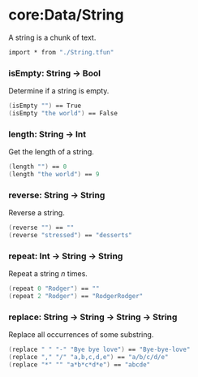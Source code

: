 # core:Data/String

A string is a chunk of text.

```fsharp xassert id=Import; style=exec
import * from "./String.tfun"
```

### isEmpty: String -> Bool

Determine if a string is empty.

```fsharp xassert id=isEmpty; use=Import
(isEmpty "") == True
(isEmpty "the world") == False
```

### length: String -> Int

Get the length of a string.

```fsharp xassert id=length; use=Import
(length "") == 0
(length "the world") == 9
```

### reverse: String -> String

Reverse a string.

```fsharp xassert id=reverse; use=Import
(reverse "") == ""
(reverse "stressed") == "desserts"
```

### repeat: Int -> String -> String 

Repeat a string *n* times.

```fsharp xassert id=repeat; use=Import
(repeat 0 "Rodger") == ""
(repeat 2 "Rodger") == "RodgerRodger"
```

### replace: String -> String -> String -> String

Replace all occurrences of some substring.

```fsharp xassert id=replace; use=Import
(replace " " "-" "Bye bye love") == "Bye-bye-love"
(replace "," "/" "a,b,c,d,e") == "a/b/c/d/e"
(replace "*" "" "a*b*c*d*e") == "abcde"
```
